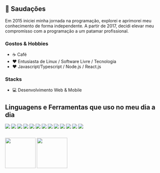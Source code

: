 ## 👋 Saudações

Em 2015 iniciei minha jornada na programação, explorei e aprimorei meu conhecimento de forma independente. A partir de 2017, decidi elevar meu compromisso com a programação a um patamar profissional.

### Gostos & Hobbies

- ☕ Café 
- ❤️ Entusiasta de Linux / Software Livre / Tecnologia
- ❤️ Javascript/Typescript / Node.js / React.js

### Stacks
- 💻 Desenvolvimento Web & Mobile

## Linguagens e Ferramentas que uso no meu dia a dia
<div style="display: flex; gap: 4px; flex-wrap: wrap; margin-bottom: 16px">
<img src="https://img.shields.io/badge/-Node.js-green?logo=node.js"/>
<img src="https://img.shields.io/badge/-Javascript-yellow?logo=javascript">
<img src="https://img.shields.io/badge/-TypeScript-lightblue?logo=typescript">
<img src="https://img.shields.io/badge/-MongoDB-green?logo=mongodb">
<img src="https://img.shields.io/badge/-Git-gray?logo=git">
<img src="https://img.shields.io/badge/-Github-gray?logo=github">
<img src="https://img.shields.io/badge/-postgresql-white?logo=postgresql">
<img src="https://img.shields.io/badge/-react.js-white?logo=react">
<img src="https://img.shields.io/badge/-sass-pink?logo=sass">
<img src="https://img.shields.io/badge/-tailwind-lightblue?logo=tailwindcss">
<img src="https://img.shields.io/badge/-html5-orange?logo=html5">
<img src="https://img.shields.io/badge/-Docker-blue?logo=docker">
<img src="https://img.shields.io/badge/-Linux-gray?logo=linux">
</div>

##

<div style="display: flex; gap: 4px; flex-wrap: wrap;">
  <img src="https://github-readme-stats.vercel.app/api?username=lucas-marquisio&hide=prs,contribs,issues&show_icons=true&theme=tokyonight" height="100px"/>
  <img src="https://github-readme-stats.vercel.app/api/top-langs/?username=lucas-marquisio&layout=compact&theme=tokyonight" height="100px"/>
</div>


